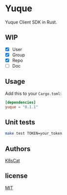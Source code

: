 # Yuque

Yuque Client SDK in Rust.

## WIP

- [x] User
- [x] Group
- [x] Repo
- [ ] Doc

## Usage

Add this to your `Cargo.toml`:

```toml
[dependencies]
yuque = "0.1.1"
```

## Unit tests

```bash
make test TOKEN=your_token
```

## Authors

[K8sCat](https://github.com/k8scat)

## license

[MIT](./LICENSE)
